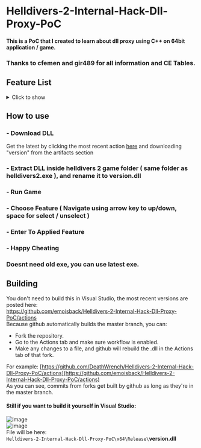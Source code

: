 # Helldivers-2-Internal-Hack-Dll-Proxy-PoC

#### This is a PoC that I created to learn about dll proxy using C++ on 64bit application / game.

### Thanks to cfemen and gir489 for all information and CE Tables.

## Feature List
<details>
  <summary>Click to show</summary>
  
  | Cheat | Description |
  |----------|----------|
  | Infinite Health | Makes you invulnerable to most forms of damage |
  | Infinite Grenades | Grenades are always at max capacity |
  | Infinite Grenades (legit) | Grenades decrease, but never drops to zero. Allows you to collect grenade boxes |
  | Infinite Ammunition | Ammunition is always at max capacity |
  | Infinite Ammunition (legit) | Ammunition decreases, but never drops to zero. Allows you to collect supply packs |
  | Infinite Syringes | Syringes are always at max capacity |
  | Infinite Syringes (legit) | Syringes decrease, but never drops to zero. Allows you to collect supply packs |
  | Infinite Stamina | Disables stamina meter. Run forever |
  | Infinite Stratagems | Stratagems are always at maximum capacity. No stratagem cooldown |
  | MoveSpeed x6 | Move 6x faster than usual |
  | Infinite Mission Time | Mission timer does not decrease |
  | No Reload | Magazine capacity does not decrease |
  | Max Resources | Picking up a sample will pick up x500 of each type. There is a max capacity on board your own ship |
  | Add 5 samples | Picking up a sample adds 5 samples to your inventory |
  | No Recoil | Prevents your weapon from having a recoil effect |
  | Infinite Backpack | Backpack 'resource' is never depleted (eg. full ammo, rover no overheat) |
  | Infinite Special Weapon | Special weapon has unlimited ammunition |
  | No Laser Cannon Overheat | Laser cannon can be fired forever without swapping cartridge |
  | Instant Railgun | Arc Thrower and Railgun do not need to be charged for max damage |
  | Show All Map Icons | Simulates radar tower, all POI and objectives shown on the map |
  | No Stationary Turret Overheat | Heavy Machine Gun emplacement does not require cooling down |
  | No Backpack Shield Cooldown | When backpack energy shield is broken, it instantly gets replaced |
  | No Jetpack Cooldown | Jetpack does not require recharging, jump constantly |
  | All Stratagems in Loadout | Enables in-development stratagems, as well as locked stratagems |
  | All Equipment in Armory | Enables in-development, or locked, primary, secondary weapons, and grenades |
  | All Armor in Armory | Enables in-development, or locked armor |
</details>

## How to use
### - Download DLL
Get the latest by clicking the most recent action [here](https://github.com/emoisback/Helldivers-2-Internal-Hack-Dll-Proxy-PoC/actions) and downloading "version" from the artifacts section
### - Extract DLL inside helldivers 2 game folder ( same folder as helldivers2.exe ), and rename it to version.dll
### - Run Game
### - Choose Feature ( Navigate using arrow key to up/down, space for select / unselect )
### - Enter To Applied Feature
### - Happy Cheating

### Doesnt need old exe, you can use latest exe.

## Building 
You don't need to build this in Visual Studio, the most recent versions are posted here: \
https://github.com/emoisback/Helldivers-2-Internal-Hack-Dll-Proxy-PoC/actions \
Because github automatically builds the master branch, you can:
- Fork the repository. 
- Go to the Actions tab and make sure workflow is enabled.
- Make any changes to a file, and github will rebuild the .dll in the Actions tab of that fork.

For example: [https://github.com/DeathWrench/Helldivers-2-Internal-Hack-Dll-Proxy-PoC/actions](https://github.com/emoisback/Helldivers-2-Internal-Hack-Dll-Proxy-PoC/actions) \
As you can see, commits from forks get built by github as long as they're in the master branch.
#### Still if you want to build it yourself in Visual Studio:
![image](https://github.com/DeathWrench/Helldivers-2-Internal-Hack-Dll-Proxy-PoC/assets/45341450/cd8bb59e-72fb-492e-be0d-1a952295e27c)\
![image](https://github.com/DeathWrench/Helldivers-2-Internal-Hack-Dll-Proxy-PoC/assets/45341450/d7ef335a-ff96-48d0-bce6-e6bf2445f264)\
File will be here: \
``Helldivers-2-Internal-Hack-Dll-Proxy-PoC\x64\Release\``**version.dll**
